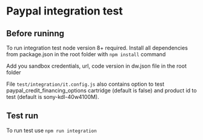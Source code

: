 # Paypal integration test

## Before runinng
To run integration test node version 8+ required. 
Install all dependencies from package.json in the root folder with `npm install` command

Add you sandbox credentials, url, code version in dw.json file in the root folder

File  `test/integration/it.config.js` also contains option to test paypal_credit_financing_options cartridge (default is false) and product id to test (default is sony-kdl-40w4100M).

## Test run
To run test use `npm run integration`
